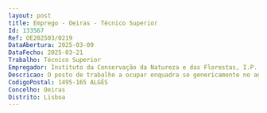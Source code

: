 ```yaml
--- 
layout: post
title: Emprego - Oeiras - Técnico Superior
Id: 133567
Ref: OE202503/0219
DataAbertura: 2025-03-09
DataFecho: 2025-03-21
Trabalho: Técnico Superior
Empregador: Instituto da Conservação da Natureza e das Florestas, I.P.
Descricao: O posto de trabalho a ocupar enquadra se genericamente no anexo a que se refere o n.º 2 do artigo 88.º da LTFP, ao qual corresponde o grau 3 de complexidade funcional, da carreira e categoria de técnico superior
CodigoPostal: 1495-165 ALGÉS
Concelho: Oeiras
Distrito: Lisboa
--- 
```

